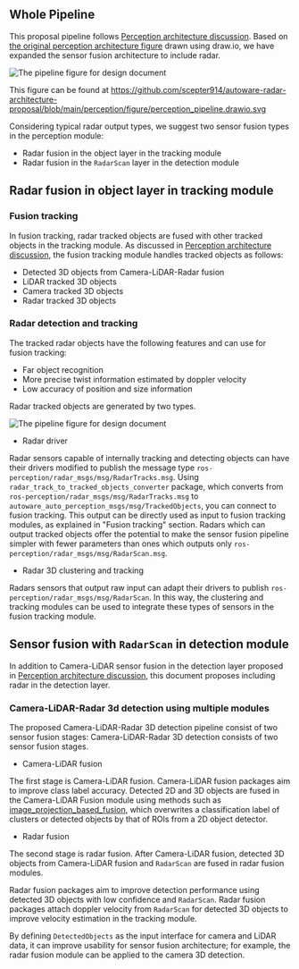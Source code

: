 ## Whole Pipeline

This proposal pipeline follows [Perception architecture discussion](https://github.com/autowarefoundation/autoware/discussions/3).
Based on [the original perception architecture figure](https://github.com/scepter914/autoware-radar-architecture-proposal/blob/main/perception/figure/perception_pipeline_original.drawio.svg) drawn using draw.io, we have expanded the sensor fusion architecture to include radar.

![The pipeline figure for design document](https://raw.githubusercontent.com/scepter914/autoware-radar-architecture-proposal/main/perception/figure/perception_pipeline.drawio.svg)

This figure can be found at <https://github.com/scepter914/autoware-radar-architecture-proposal/blob/main/perception/figure/perception_pipeline.drawio.svg>

Considering typical radar output types, we suggest two sensor fusion types in the perception module:

- Radar fusion in the object layer in the tracking module
- Radar fusion in the `RadarScan` layer in the detection module

## Radar fusion in object layer in tracking module

### Fusion tracking

In fusion tracking, radar tracked objects are fused with other tracked objects in the tracking module.
As discussed in [Perception architecture discussion](https://github.com/autowarefoundation/autoware/discussions/3), the fusion tracking module handles tracked objects as follows:

- Detected 3D objects from Camera-LiDAR-Radar fusion
- LiDAR tracked 3D objects
- Camera tracked 3D objects
- Radar tracked 3D objects

### Radar detection and tracking

The tracked radar objects have the following features and can use for fusion tracking:

- Far object recognition
- More precise twist information estimated by doppler velocity
- Low accuracy of position and size information

Radar tracked objects are generated by two types.

![The pipeline figure for design document](https://raw.githubusercontent.com/scepter914/autoware-radar-architecture-proposal/main/perception/figure/radar_detection_tracking.drawio.svg)

- Radar driver

Radar sensors capable of internally tracking and detecting objects can have their drivers modified to publish the message type `ros-perception/radar_msgs/msg/RadarTracks.msg`.
Using `radar_track_to_tracked_objects_converter` package, which converts from `ros-perception/radar_msgs/msg/RadarTracks.msg` to `autoware_auto_perception_msgs/msg/TrackedObjects`, you can connect to fusion tracking.
This output can be directly used as input to fusion tracking modules, as explained in "Fusion tracking" section.
Radars which can output tracked objects offer the potential to make the sensor fusion pipeline simpler with fewer parameters than ones which outputs only `ros-perception/radar_msgs/msg/RadarScan.msg`.

- Radar 3D clustering and tracking

Radars sensors that output raw input can adapt their drivers to publish `ros-perception/radar_msgs/msg/RadarScan`.
In this way, the clustering and tracking modules can be used to integrate these types of sensors in the fusion tracking module.

## Sensor fusion with `RadarScan` in detection module

In addition to Camera-LiDAR sensor fusion in the detection layer proposed in [Perception architecture discussion](https://github.com/autowarefoundation/autoware/discussions/3), this document proposes including radar in the detection layer.

### Camera-LiDAR-Radar 3d detection using multiple modules

The proposed Camera-LiDAR-Radar 3D detection pipeline consist of two sensor fusion stages:
Camera-LiDAR-Radar 3D detection consists of two sensor fusion stages.

- Camera-LiDAR fusion

The first stage is Camera-LiDAR fusion.
Camera-LiDAR fusion packages aim to improve class label accuracy.
Detected 2D and 3D objects are fused in the Camera-LiDAR Fusion module using methods such as [image_projection_based_fusion](https://github.com/autowarefoundation/autoware.universe/tree/main/perception/image_projection_based_fusion), which overwrites a classification label of clusters or detected objects by  that of ROIs from a 2D object detector.

- Radar fusion

The second stage is radar fusion.
After Camera-LiDAR fusion, detected 3D objects from Camera-LiDAR fusion and  `RadarScan` are fused in radar fusion modules.

Radar fusion packages aim to improve detection performance using detected 3D objects with low confidence and `RadarScan`.
Radar fusion packages attach doppler velocity from `RadarScan` for detected 3D objects to improve velocity estimation in the tracking module.

By defining `DetectedObjects` as the input interface for camera and LiDAR data, it can improve usability for sensor fusion architecture; for example, the radar fusion module can be applied to the camera 3D detection.
